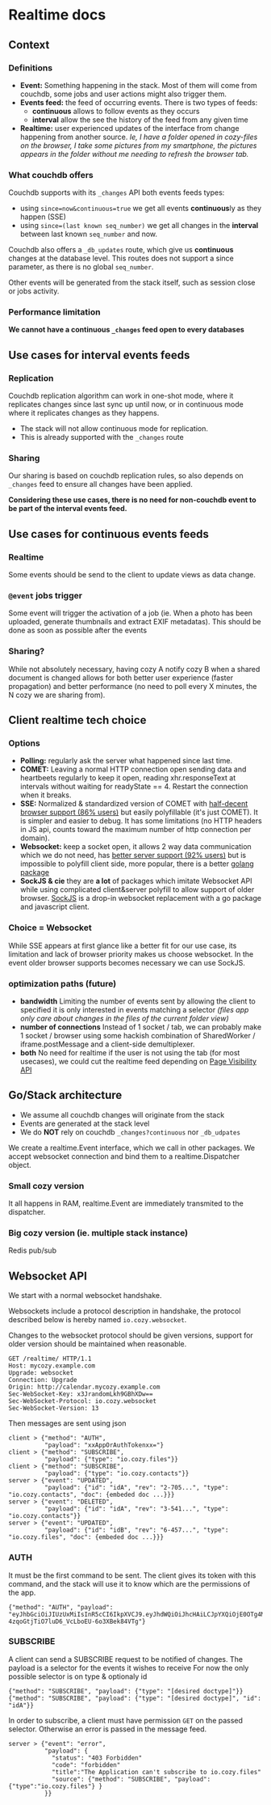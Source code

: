 # Realtime docs

## Context

### Definitions

-   **Event:** Something happening in the stack. Most of them will come from
    couchdb, some jobs and user actions might also trigger them.
-   **Events feed:** the feed of occurring events. There is two types of feeds:
    -   **continuous** allows to follow events as they occurs
    -   **interval** allow the see the history of the feed from any given time
-   **Realtime:** user experienced updates of the interface from change
    happening from another source. _Ie, I have a folder opened in cozy-files on
    the browser, I take some pictures from my smartphone, the pictures appears
    in the folder without me needing to refresh the browser tab._

### What couchdb offers

Couchdb supports with its `_changes` API both events feeds types:

-   using `since=now&continuous=true` we get all events **continuous**ly as they
    happen (SSE)
-   using `since=(last known seq_number)` we get all changes in the **interval**
    between last known `seq_number` and now.

Couchdb also offers a `_db_updates` route, which give us **continuous** changes
at the database level. This routes does not support a since parameter, as there
is no global `seq_number`.

Other events will be generated from the stack itself, such as session close or
jobs activity.

### Performance limitation

**We cannot have a continuous `_changes` feed open to every databases**

## Use cases for interval events feeds

### Replication

Couchdb replication algorithm can work in one-shot mode, where it replicates
changes since last sync up until now, or in continuous mode where it replicates
changes as they happens.

-   The stack will not allow continuous mode for replication.
-   This is already supported with the `_changes` route

### Sharing

Our sharing is based on couchdb replication rules, so also depends on `_changes`
feed to ensure all changes have been applied.

**Considering these use cases, there is no need for non-couchdb event to be part
of the interval events feed.**

## Use cases for continuous events feeds

### Realtime

Some events should be send to the client to update views as data change.

### `@event` jobs trigger

Some event will trigger the activation of a job (ie. When a photo has been
uploaded, generate thumbnails and extract EXIF metadatas). This should be done
as soon as possible after the events

### Sharing?

While not absolutely necessary, having cozy A notify cozy B when a shared
document is changed allows for both better user experience (faster propagation)
and better performance (no need to poll every X minutes, the N cozy we are
sharing from).

## Client realtime tech choice

### Options

-   **Polling:** regularly ask the server what happened since last time.
-   **COMET:** Leaving a normal HTTP connection open sending data and heartbeets
    regularly to keep it open, reading xhr.responseText at intervals without
    waiting for readyState == 4. Restart the connection when it breaks.
-   **SSE:** Normalized & standardized version of COMET with
    [half-decent browser support (86% users)](http://caniuse.com/#feat=eventsource)
    but easily polyfillable (it's just COMET). It is simpler and easier to
    debug. It has some limitations (no HTTP headers in JS api, counts toward the
    maximum number of http connection per domain).
-   **Websocket:** keep a socket open, it allows 2 way data communication which
    we do not need, has
    [better server support (92% users)](http://caniuse.com/#feat=websockets) but
    is impossible to polyfill client side, more popular, there is a better
    [golang package](https://godoc.org/github.com/gorilla/websocket)
-   **SockJS & cie** they are **a lot** of packages which imitate Websocket API
    while using complicated client&server polyfill to allow support of older
    browser. [SockJS](https://github.com/sockjs/) is a drop-in websocket
    replacement with a go package and javascript client.

### Choice = Websocket

While SSE appears at first glance like a better fit for our use case, its
limitation and lack of browser priority makes us choose websocket. In the event
older browser supports becomes necessary we can use SockJS.

### optimization paths (future)

-   **bandwidth** Limiting the number of events sent by allowing the client to
    specified it is only interested in events matching a selector _(files app
    only care about changes in the files of the current folder view)_
-   **number of connections** Instead of 1 socket / tab, we can probably make 1
    socket / browser using some hackish combination of SharedWorker /
    iframe.postMessage and a client-side demultiplexer.
-   **both** No need for realtime if the user is not using the tab (for most
    usecases), we could cut the realtime feed depending on
    [Page Visibility API](https://www.w3.org/TR/2011/WD-page-visibility-20110602/)

## Go/Stack architecture

-   We assume all couchdb changes will originate from the stack
-   Events are generated at the stack level
-   We do **NOT** rely on couchdb `_changes?continuous` nor `_db_udpates`

We create a realtime.Event interface, which we call in other packages. We accept
websocket connection and bind them to a realtime.Dispatcher object.

### Small cozy version

It all happens in RAM, realtime.Event are immediately transmited to the
dispatcher.

### Big cozy version (ie. multiple stack instance)

Redis pub/sub

## Websocket API

We start with a normal websocket handshake.

Websockets include a protocol description in handshake, the protocol described
below is hereby named `io.cozy.websocket`.

Changes to the websocket protocol should be given versions, support for older
version should be maintained when reasonable.

```http
GET /realtime/ HTTP/1.1
Host: mycozy.example.com
Upgrade: websocket
Connection: Upgrade
Origin: http://calendar.mycozy.example.com
Sec-WebSocket-Key: x3JrandomLkh9GBhXDw==
Sec-WebSocket-Protocol: io.cozy.websocket
Sec-WebSocket-Version: 13
```

Then messages are sent using json

```
client > {"method": "AUTH",
          "payload": "xxAppOrAuthTokenxx="}
client > {"method": "SUBSCRIBE",
          "payload": {"type": "io.cozy.files"}}
client > {"method": "SUBSCRIBE",
          "payload": {"type": "io.cozy.contacts"}}
server > {"event": "UPDATED",
          "payload": {"id": "idA", "rev": "2-705...", "type": "io.cozy.contacts", "doc": {embeded doc ...}}}
server > {"event": "DELETED",
          "payload": {"id": "idA", "rev": "3-541...", "type": "io.cozy.contacts"}}
server > {"event": "UPDATED",
          "payload": {"id": "idB", "rev": "6-457...", "type": "io.cozy.files", "doc": {embeded doc ...}}}
```

### AUTH

It must be the first command to be sent. The client gives its token with this
command, and the stack will use it to know which are the permissions of the app.

```
{"method": "AUTH", "payload": "eyJhbGciOiJIUzUxMiIsInR5cCI6IkpXVCJ9.eyJhdWQiOiJhcHAiLCJpYXQiOjE0OTg4MTY1OTEsImlzcyI6ImNvenkudG9vbHM6ODA4MCIsInN1YiI6Im1pbmkifQ.eH9DhoHz7rg8gR7noAiKfeo8eL3Q_PzyuskO_x3T8Hlh9q_IV-4zqoGtjTiO7luD6_VcLboEU-6o3XBek84VTg"}
```

### SUBSCRIBE

A client can send a SUBSCRIBE request to be notified of changes. The payload is
a selector for the events it wishes to receive For now the only possible
selector is on type & optionaly id

```
{"method": "SUBSCRIBE", "payload": {"type": "[desired doctype]"}}
{"method": "SUBSCRIBE", "payload": {"type": "[desired doctype]", "id": "idA"}}
```

In order to subscribe, a client must have permission `GET` on the passed
selector. Otherwise an error is passed in the message feed.

```
server > {"event": "error",
          "payload": {
            "status": "403 Forbidden"
            "code": "forbidden"
            "title":"The Application can't subscribe to io.cozy.files"
            "source": {"method": "SUBSCRIBE", "payload": {"type":"io.cozy.files"} }
          }}
```
